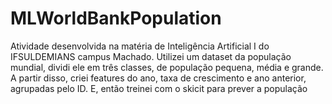 # MLWorldBankPopulation
Atividade desenvolvida na matéria de Inteligência Artificial I do IFSULDEMIANS campus Machado. Utilizei um dataset da população mundial, dividi ele em três classes, de população pequena, média e grande. A partir disso, criei features do ano, taxa de crescimento e ano anterior, agrupadas pelo ID. E, então treinei com o skicit para prever a população
